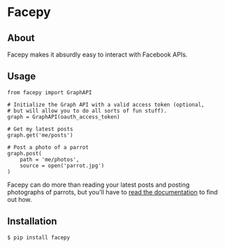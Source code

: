 # Facepy

## About

Facepy makes it absurdly easy to interact with Facebook APIs.

## Usage

    from facepy import GraphAPI

    # Initialize the Graph API with a valid access token (optional,
    # but will allow you to do all sorts of fun stuff).
    graph = GraphAPI(oauth_access_token)

    # Get my latest posts
    graph.get('me/posts')

    # Post a photo of a parrot
    graph.post(
        path = 'me/photos',
        source = open('parrot.jpg')
    )

Facepy can do more than reading your latest posts and posting photographs of parrots, but you'll have to
[read the documentation](http://readthedocs.org/docs/facepy) to find out how.

## Installation

    $ pip install facepy
